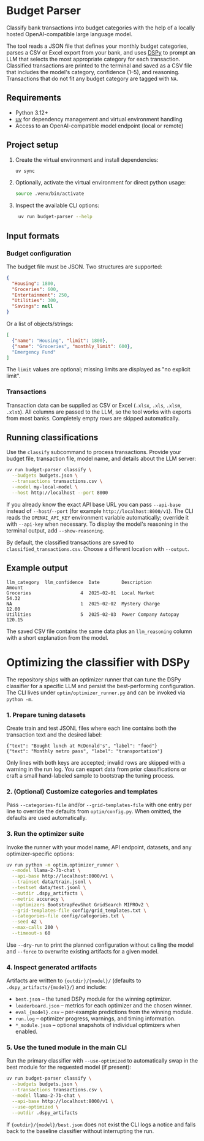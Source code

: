 # Budget Parser

Classify bank transactions into budget categories with the help of a locally hosted
OpenAI-compatible large language model.

The tool reads a JSON file that defines your monthly budget categories, parses a CSV
or Excel export from your bank, and uses [DSPy](https://github.com/stanfordnlp/dspy)
to prompt an LLM that selects the most appropriate category for each transaction.
Classified transactions are printed to the terminal and saved as a CSV file that
includes the model's category, confidence (1–5), and reasoning. Transactions that do
not fit any budget category are tagged with `NA`.

## Requirements

- Python 3.12+
- [uv](https://github.com/astral-sh/uv) for dependency management and virtual
  environment handling
- Access to an OpenAI-compatible model endpoint (local or remote)

## Project setup

1. Create the virtual environment and install dependencies:

   ```bash
   uv sync
   ```

2. Optionally, activate the virtual environment for direct python usage:

   ```bash
   source .venv/bin/activate
   ```

3. Inspect the available CLI options:

   ```bash
    uv run budget-parser --help
   ```

## Input formats

### Budget configuration

The budget file must be JSON. Two structures are supported:

```json
{
  "Housing": 1800,
  "Groceries": 600,
  "Entertainment": 250,
  "Utilities": 300,
  "Savings": null
}
```

Or a list of objects/strings:

```json
[
  {"name": "Housing", "limit": 1800},
  {"name": "Groceries", "monthly_limit": 600},
  "Emergency Fund"
]
```

The `limit` values are optional; missing limits are displayed as "no explicit limit".

### Transactions

Transaction data can be supplied as CSV or Excel (`.xlsx`, `.xls`, `.xlsm`, `.xlsb`).
All columns are passed to the LLM, so the tool works with exports from most banks.
Completely empty rows are skipped automatically.

## Running classifications

Use the `classify` subcommand to process transactions. Provide your budget file,
transaction file, model name, and details about the LLM server:

```bash
uv run budget-parser classify \
  --budgets budgets.json \
  --transactions transactions.csv \
  --model my-local-model \
  --host http://localhost --port 8000
```

If you already know the exact API base URL you can pass `--api-base` instead of
`--host`/`--port` (for example `http://localhost:8000/v1`). The CLI reads the
`OPENAI_API_KEY` environment variable automatically; override it with `--api-key`
when necessary. To display the model's reasoning in the terminal output, add
`--show-reasoning`.

By default, the classified transactions are saved to `classified_transactions.csv`.
Choose a different location with `--output`.

## Example output

```
llm_category  llm_confidence  Date        Description                     Amount
Groceries                  4  2025-02-01  Local Market                     54.32
NA                         1  2025-02-02  Mystery Charge                  12.00
Utilities                  5  2025-02-03  Power Company Autopay          120.15
```

The saved CSV file contains the same data plus an `llm_reasoning` column with a
short explanation from the model.

# Optimizing the classifier with DSPy

The repository ships with an optimizer runner that can tune the DSPy classifier
for a specific LLM and persist the best-performing configuration. The CLI lives
under `optim/optimizer_runner.py` and can be invoked via `python -m`.

### 1. Prepare tuning datasets

Create train and test JSONL files where each line contains both the transaction
text and the desired label:

```jsonl
{"text": "Bought lunch at McDonald's", "label": "food"}
{"text": "Monthly metro pass", "label": "transportation"}
```

Only lines with both keys are accepted; invalid rows are skipped with a warning
in the run log. You can export data from prior classifications or craft a small
hand-labeled sample to bootstrap the tuning process.

### 2. (Optional) Customize categories and templates

Pass `--categories-file` and/or `--grid-templates-file` with one entry per line
to override the defaults from `optim/config.py`. When omitted, the defaults are
used automatically.

### 3. Run the optimizer suite

Invoke the runner with your model name, API endpoint, datasets, and any
optimizer-specific options:

```bash
uv run python -m optim.optimizer_runner \
  --model llama-2-7b-chat \
  --api-base http://localhost:8000/v1 \
  --trainset data/train.jsonl \
  --testset data/test.jsonl \
  --outdir .dspy_artifacts \
  --metric accuracy \
  --optimizers BootstrapFewShot GridSearch MIPROv2 \
  --grid-templates-file config/grid_templates.txt \
  --categories-file config/categories.txt \
  --seed 42 \
  --max-calls 200 \
  --timeout-s 60
```

Use `--dry-run` to print the planned configuration without calling the model and
`--force` to overwrite existing artifacts for a given model.

### 4. Inspect generated artifacts

Artifacts are written to `{outdir}/{model}/` (defaults to
`.dspy_artifacts/{model}/`) and include:

- `best.json` – the tuned DSPy module for the winning optimizer.
- `leaderboard.json` – metrics for each optimizer and the chosen winner.
- `eval_{model}.csv` – per-example predictions from the winning module.
- `run.log` – optimizer progress, warnings, and timing information.
- `*_module.json` – optional snapshots of individual optimizers when enabled.

### 5. Use the tuned module in the main CLI

Run the primary classifier with `--use-optimized` to automatically swap in the
best module for the requested model (if present):

```bash
uv run budget-parser classify \
  --budgets budgets.json \
  --transactions transactions.csv \
  --model llama-2-7b-chat \
  --api-base http://localhost:8000/v1 \
  --use-optimized \
  --outdir .dspy_artifacts
```

If `{outdir}/{model}/best.json` does not exist the CLI logs a notice and falls
back to the baseline classifier without interrupting the run.
